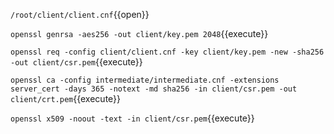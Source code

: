 `/root/client/client.cnf`{{open}}

`openssl genrsa -aes256 -out client/key.pem 2048`{{execute}}

`openssl req -config client/client.cnf -key client/key.pem -new -sha256 -out client/csr.pem`{{execute}}

`openssl ca -config intermediate/intermediate.cnf -extensions server_cert -days 365 -notext -md sha256 -in client/csr.pem -out client/crt.pem`{{execute}}

`openssl x509 -noout -text -in client/csr.pem`{{execute}}
